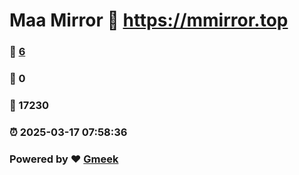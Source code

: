 # Maa Mirror :link: https://mmirror.top 
### :page_facing_up: [6](https://mmirror.top/tag.html) 
### :speech_balloon: 0 
### :hibiscus: 17230 
### :alarm_clock: 2025-03-17 07:58:36 
### Powered by :heart: [Gmeek](https://github.com/Meekdai/Gmeek)
